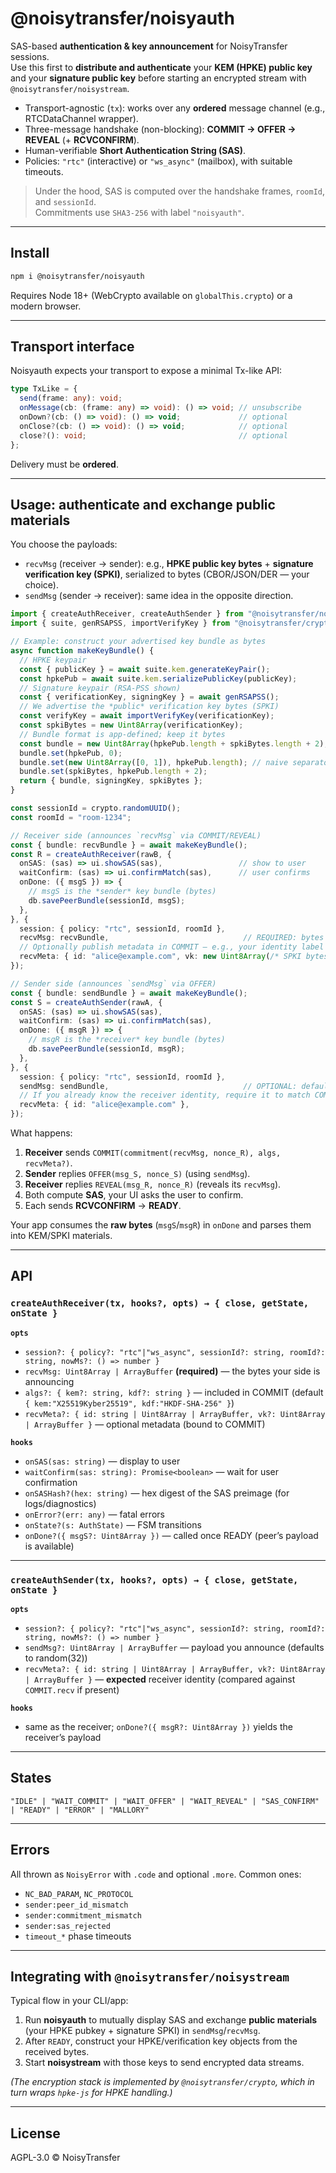 
# @noisytransfer/noisyauth

SAS-based **authentication & key announcement** for NoisyTransfer sessions.  
Use this first to **distribute and authenticate** your **KEM (HPKE) public key** and your **signature public key** before starting an encrypted stream with `@noisytransfer/noisystream`.

- Transport-agnostic (`tx`): works over any **ordered** message channel (e.g., RTCDataChannel wrapper).
- Three-message handshake (non-blocking): **COMMIT → OFFER → REVEAL** (+ **RCVCONFIRM**).
- Human-verifiable **Short Authentication String (SAS)**.
- Policies: `"rtc"` (interactive) or `"ws_async"` (mailbox), with suitable timeouts.

> Under the hood, SAS is computed over the handshake frames, `roomId`, and `sessionId`.  
> Commitments use `SHA3-256` with label `"noisyauth"`.

---

## Install

```bash
npm i @noisytransfer/noisyauth
```

Requires Node 18+ (WebCrypto available on `globalThis.crypto`) or a modern browser.

---

## Transport interface

Noisyauth expects your transport to expose a minimal Tx-like API:

```ts
type TxLike = {
  send(frame: any): void;
  onMessage(cb: (frame: any) => void): () => void; // unsubscribe
  onDown?(cb: () => void): () => void;             // optional
  onClose?(cb: () => void): () => void;            // optional
  close?(): void;                                  // optional
};
```

Delivery must be **ordered**.

---

## Usage: authenticate and exchange public materials

You choose the payloads:
- `recvMsg` (receiver → sender): e.g., **HPKE public key bytes** + **signature verification key (SPKI)**, serialized to bytes (CBOR/JSON/DER — your choice).
- `sendMsg` (sender → receiver): same idea in the opposite direction.

```ts
import { createAuthReceiver, createAuthSender } from "@noisytransfer/noisyauth";
import { suite, genRSAPSS, importVerifyKey } from "@noisytransfer/crypto";

// Example: construct your advertised key bundle as bytes
async function makeKeyBundle() {
  // HPKE keypair
  const { publicKey } = await suite.kem.generateKeyPair();
  const hpkePub = await suite.kem.serializePublicKey(publicKey);
  // Signature keypair (RSA-PSS shown)
  const { verificationKey, signingKey } = await genRSAPSS();
  // We advertise the *public* verification key bytes (SPKI)
  const verifyKey = await importVerifyKey(verificationKey);
  const spkiBytes = new Uint8Array(verificationKey);
  // Bundle format is app-defined; keep it bytes
  const bundle = new Uint8Array(hpkePub.length + spkiBytes.length + 2);
  bundle.set(hpkePub, 0);
  bundle.set(new Uint8Array([0, 1]), hpkePub.length); // naive separator
  bundle.set(spkiBytes, hpkePub.length + 2);
  return { bundle, signingKey, spkiBytes };
}

const sessionId = crypto.randomUUID();
const roomId = "room-1234";

// Receiver side (announces `recvMsg` via COMMIT/REVEAL)
const { bundle: recvBundle } = await makeKeyBundle();
const R = createAuthReceiver(rawB, {
  onSAS: (sas) => ui.showSAS(sas),                 // show to user
  waitConfirm: (sas) => ui.confirmMatch(sas),      // user confirms
  onDone: ({ msgS }) => {
    // msgS is the *sender* key bundle (bytes)
    db.savePeerBundle(sessionId, msgS);
  },
}, {
  session: { policy: "rtc", sessionId, roomId },
  recvMsg: recvBundle,                              // REQUIRED: bytes you commit to
  // Optionally publish metadata in COMMIT — e.g., your identity label & verify key (SPKI)
  recvMeta: { id: "alice@example.com", vk: new Uint8Array(/* SPKI bytes */) },
});

// Sender side (announces `sendMsg` via OFFER)
const { bundle: sendBundle } = await makeKeyBundle();
const S = createAuthSender(rawA, {
  onSAS: (sas) => ui.showSAS(sas),
  waitConfirm: (sas) => ui.confirmMatch(sas),
  onDone: ({ msgR }) => {
    // msgR is the *receiver* key bundle (bytes)
    db.savePeerBundle(sessionId, msgR);
  },
}, {
  session: { policy: "rtc", sessionId, roomId },
  sendMsg: sendBundle,                              // OPTIONAL: defaults to random(32B)
  // If you already know the receiver identity, require it to match COMMIT.recv.id
  recvMeta: { id: "alice@example.com" },
});
```

What happens:
1. **Receiver** sends `COMMIT(commitment(recvMsg, nonce_R), algs, recvMeta?)`.
2. **Sender** replies `OFFER(msg_S, nonce_S)` (using `sendMsg`).
3. **Receiver** replies `REVEAL(msg_R, nonce_R)` (reveals its `recvMsg`).
4. Both compute **SAS**, your UI asks the user to confirm.
5. Each sends **RCVCONFIRM** → **READY**.

Your app consumes the **raw bytes** (`msgS`/`msgR`) in `onDone` and parses them into KEM/SPKI materials.

---

## API

### `createAuthReceiver(tx, hooks?, opts) → { close, getState, onState }`

**`opts`**
- `session?: { policy?: "rtc"|"ws_async", sessionId?: string, roomId?: string, nowMs?: () => number }`
- `recvMsg: Uint8Array | ArrayBuffer` **(required)** — the bytes your side is announcing
- `algs?: { kem?: string, kdf?: string }` — included in COMMIT (default `{ kem:"X25519Kyber25519", kdf:"HKDF-SHA-256" }`)
- `recvMeta?: { id: string | Uint8Array | ArrayBuffer, vk?: Uint8Array | ArrayBuffer }` — optional metadata (bound to COMMIT)

**`hooks`**
- `onSAS(sas: string)` — display to user
- `waitConfirm(sas: string): Promise<boolean>` — wait for user confirmation
- `onSASHash?(hex: string)` — hex digest of the SAS preimage (for logs/diagnostics)
- `onError?(err: any)` — fatal errors
- `onState?(s: AuthState)` — FSM transitions
- `onDone?({ msgS?: Uint8Array })` — called once READY (peer’s payload is available)

---

### `createAuthSender(tx, hooks?, opts) → { close, getState, onState }`

**`opts`**
- `session?: { policy?: "rtc"|"ws_async", sessionId?: string, roomId?: string, nowMs?: () => number }`
- `sendMsg?: Uint8Array | ArrayBuffer` — payload you announce (defaults to random(32))
- `recvMeta?: { id: string | Uint8Array | ArrayBuffer, vk?: Uint8Array | ArrayBuffer }` — **expected** receiver identity (compared against `COMMIT.recv` if present)

**`hooks`**
- same as the receiver; `onDone?({ msgR?: Uint8Array })` yields the receiver’s payload

---

## States

`"IDLE" | "WAIT_COMMIT" | "WAIT_OFFER" | "WAIT_REVEAL" | "SAS_CONFIRM" | "READY" | "ERROR" | "MALLORY"`

---

## Errors

All thrown as `NoisyError` with `.code` and optional `.more`. Common ones:
- `NC_BAD_PARAM`, `NC_PROTOCOL`
- `sender:peer_id_mismatch`
- `sender:commitment_mismatch`
- `sender:sas_rejected`
- `timeout_*` phase timeouts

---

## Integrating with `@noisytransfer/noisystream`

Typical flow in your CLI/app:

1. Run **noisyauth** to mutually display SAS and exchange **public materials** (your HPKE pubkey + signature SPKI) in `sendMsg`/`recvMsg`.
2. After `READY`, construct your HPKE/verification key objects from the received bytes.
3. Start **noisystream** with those keys to send encrypted data streams.

*(The encryption stack is implemented by `@noisytransfer/crypto`, which in turn wraps `hpke-js` for HPKE handling.)*

---

## License

AGPL-3.0 © NoisyTransfer
